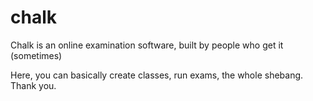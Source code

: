 # chalk
Chalk is an online examination software, built by people who get it (sometimes)

Here, you can basically create classes, run exams, the whole shebang. Thank you.